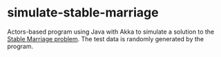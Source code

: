 # simulate-stable-marriage
Actors-based program using Java with Akka to simulate a solution to the [Stable Marriage problem](https://en.wikipedia.org/wiki/Stable_marriage_problem). The test data is randomly generated by the program.
